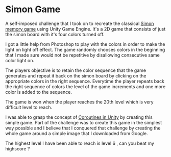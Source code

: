 # Simon Game 

A self-imposed challenge that I took on to recreate the classical [Simon memory game](https://en.wikipedia.org/wiki/Simon_(game)) using Unity Game Engine. It's a 2D game that consists of just the simon board with it's four colors turned off.

I got a little help from Photoshop to play with the colors in order to make the light on light off effect. The game randomly chooses colors in the beginning that I made sure would not be repetitive by disallowing consecutive same color light on. 

The players objective is to retain the color sequence that the game generates and repeat it back on the simon board by clicking on the appropriate colors in the right sequence. Everytime the player repeats back the right sequence of colors the level of the game increments and one more color is added to the sequence. 

The game is won when the player reaches the 20th level which is very difficult level to reach.

I was able to grasp the concept of [Coroutines in Unity](https://docs.unity3d.com/Manual/Coroutines.html) by creating this simple game. Part of the challenge was to create this game in the simplest way possible and I believe that I conquered that challenge by creating the whole game around a simple image that I downloaded from Google.

The highest level I have been able to reach is level 6 , can you beat my highscore ?
